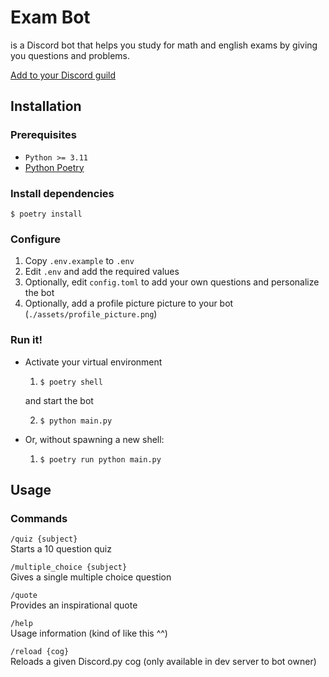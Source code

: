 # Exam Bot

is a Discord bot that helps you study for math and english exams by giving you questions and problems.

[Add to your Discord guild](https://discord.com/oauth2/authorize?client_id=1240727602986225825&permissions=137439235136&scope=bot)

## Installation

### Prerequisites

- `Python >= 3.11`
- [Python Poetry](https://python-poetry.org/docs/)

### Install dependencies

`$ poetry install`

### Configure

1. Copy `.env.example` to `.env`
1. Edit `.env` and add the required values
1. Optionally, edit `config.toml` to add your own questions and personalize the bot
1. Optionally, add a profile picture picture to your bot (`./assets/profile_picture.png`)

### Run it!

- Activate your virtual environment

  1. `$ poetry shell`

  and start the bot

  2. `$ python main.py`

- Or, without spawning a new shell:

  1. `$ poetry run python main.py`

## Usage

### Commands

`/quiz {subject}`  
Starts a 10 question quiz

`/multiple_choice {subject}`  
Gives a single multiple choice question

`/quote`  
Provides an inspirational quote

`/help`  
Usage information (kind of like this ^^)

`/reload {cog}`  
Reloads a given Discord.py cog (only available in dev server to bot owner)
